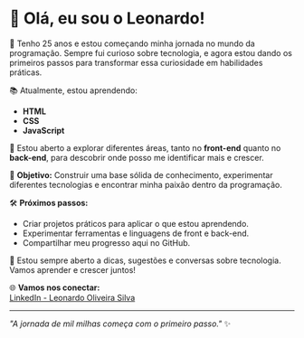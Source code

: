 # 👋 Olá, eu sou o Leonardo!

🎯 Tenho 25 anos e estou começando minha jornada no mundo da programação. Sempre fui curioso sobre tecnologia, e agora estou dando os primeiros passos para transformar essa curiosidade em habilidades práticas.

📚 Atualmente, estou aprendendo:
- **HTML**
- **CSS**
- **JavaScript**

🚀 Estou aberto a explorar diferentes áreas, tanto no **front-end** quanto no **back-end**, para descobrir onde posso me identificar mais e crescer.

📌 **Objetivo:** Construir uma base sólida de conhecimento, experimentar diferentes tecnologias e encontrar minha paixão dentro da programação.

🛠️ **Próximos passos:**
- Criar projetos práticos para aplicar o que estou aprendendo.
- Experimentar ferramentas e linguagens de front e back-end.
- Compartilhar meu progresso aqui no GitHub.

💬 Estou sempre aberto a dicas, sugestões e conversas sobre tecnologia. Vamos aprender e crescer juntos!

🌐 **Vamos nos conectar:**  
[LinkedIn - Leonardo Oliveira Silva](https://www.linkedin.com/in/leo-oliveira-silva)

---
_"A jornada de mil milhas começa com o primeiro passo."_ ✨
 
